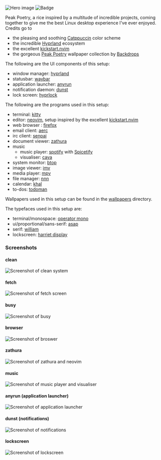 ![Hero image](./images/hero.png)
![Badge](../images/inspired-by-catppuccin.svg)

Peak Poetry, a rice inspired by a multitude of incredible projects, coming together to give me the best Linux desktop experience I've ever enjoyed.  
Credits go to  
* the pleasing and soothing [Catppuccin](https://github.com/catppuccin/catppuccin) color scheme
* the incredible [Hyprland](https://hyprland.org) ecosystem
* the excellent [kickstart.nvim](https://github.com/nvim-lua/kickstart.nvim)
* the gorgeous [Peak Poetry](https://backdrops.gumroad.com/l/peakpoetry) wallpaper collection by [Backdrops](https://www.backdrops.io/)

The following are the UI components of this setup:
- window manager: [hyprland](https://hyprland.org/)
- statusbar: [waybar](https://github.com/Alexays/Waybar)
- application launcher: [anyrun](https://github.com/Kirottu/anyrun/)
- notification daemon: [dunst](https://dunst-project.org/)
- lock screen: [hyprlock](https://github.com/hyprwm/hyprlock)

The following are the programs used in this setup:
- terminal: [kitty](https://sw.kovidgoyal.net/kitty/)
- editor: [neovim](https://neovim.io/), setup inspired by the excellent [kickstart.nvim](https://github.com/nvim-lua/kickstart.nvim)
- web browser : [firefox](https://www.mozilla.org/en-US/firefox/new/)
- email client: [aerc](https://git.sr.ht/~rjarry/aerc)
- irc client: [senpai](https://git.sr.ht/~delthas/senpai/)
- document viewer: [zathura](https://pwmt.org/projects/zathura/)
- music
	- music player: [spotify](https://www.spotify.com/us/) with [Spicetify](https://spicetify.app/)
	- visualiser: [cava](https://github.com/ncmpcpp/ncmpcpp)
- system monitor: [btop](https://github.com/aristocratos/btop)
- image viewer: [imv](https://github.com/eXeC64/imv)
- media player: [mpv](https://mpv.io/)
- file manager: [nnn](https://github.com/jarun/nnn)
- calendar: [khal](https://github.com/pimutils/khal)
- to-dos: [todoman](https://github.com/pimutils/todoman)

Wallpapers used in this setup can be found in the [wallpapers](https://github.com/lokesh-krishna/dotfiles/tree/main/peak_poetry/wallpapers) directory.

The typefaces used in this setup are:
- terminal/monospace: [operator mono](https://www.typography.com/fonts/operator/overview/)
- ui/proportional/sans-serif: [asap](https://github.com/Omnibus-Type/Asap)
- serif: [william](https://www.typotheque.com/fonts/william-text)
- lockscreen: [harriet display](https://okaytype.com/typefaces/harriet)

### Screenshots

#### clean
![Screenshot of clean system](./images/clean.png)

#### fetch
![Screenshot of fetch screen](./images/fetch.png)

#### busy
![Screenshot of busy](./images/busy.png)

#### browser
![Screenshot of broswer](./images/browsers.png)

#### zathura
![Screenshot of zathura and neovim](./images/zathura.png)

#### music
![Screenshot of music player and visualiser](./images/music.png)

#### anyrun (application launcher)
![Screenshot of application launcher](./images/anyrun.png)

#### dunst (notifications)
![Screenshot of notifications](./images/notifications.png)

#### lockscreen
![Screenshot of lockscreen](./images/lockscreen.png)
